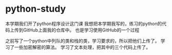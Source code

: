 # python-study
本学期我们开了python程序设计这门课
我想把本学期我写的，练习的python的代码上传到GitHub上面我的仓库中。
也是学习使用GitHub的一个过程




之前写了一个python中列队的类和栈的类，学习要求的，所以把他们上传了。
学习了一些加密解密的算法。
学习了文本处理，把其中的三个代码上传了。

